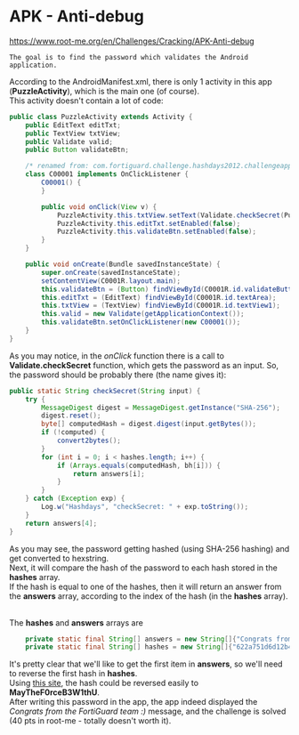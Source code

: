 # APK - Anti-debug
https://www.root-me.org/en/Challenges/Cracking/APK-Anti-debug
```
The goal is to find the password which validates the Android application.
```

According to the AndroidManifest.xml, there is only 1 activity in this app (**PuzzleActivity**), which is the main one (of course).<br>
This activity doesn't contain a lot of code:
```java
public class PuzzleActivity extends Activity {
    public EditText editTxt;
    public TextView txtView;
    public Validate valid;
    public Button validateBtn;

    /* renamed from: com.fortiguard.challenge.hashdays2012.challengeapp.PuzzleActivity$1 */
    class C00001 implements OnClickListener {
        C00001() {
        }

        public void onClick(View v) {
            PuzzleActivity.this.txtView.setText(Validate.checkSecret(PuzzleActivity.this.editTxt.getText().toString()));
            PuzzleActivity.this.editTxt.setEnabled(false);
            PuzzleActivity.this.validateBtn.setEnabled(false);
        }
    }

    public void onCreate(Bundle savedInstanceState) {
        super.onCreate(savedInstanceState);
        setContentView(C0001R.layout.main);
        this.validateBtn = (Button) findViewById(C0001R.id.validateButton);
        this.editTxt = (EditText) findViewById(C0001R.id.textArea);
        this.txtView = (TextView) findViewById(C0001R.id.textView1);
        this.valid = new Validate(getApplicationContext());
        this.validateBtn.setOnClickListener(new C00001());
    }
}
```
As you may notice, in the _onClick_ function there is a call to **Validate.checkSecret** function, which gets the password as an input. So, the password should be probably there (the name gives it):
```java
public static String checkSecret(String input) {
    try {
        MessageDigest digest = MessageDigest.getInstance("SHA-256");
        digest.reset();
        byte[] computedHash = digest.digest(input.getBytes());
        if (!computed) {
            convert2bytes();
        }
        for (int i = 0; i < hashes.length; i++) {
            if (Arrays.equals(computedHash, bh[i])) {
                return answers[i];
            }
        }
    } catch (Exception exp) {
        Log.w("Hashdays", "checkSecret: " + exp.toString());
    }
    return answers[4];
}
```
As you may see, the password getting hashed (using SHA-256 hashing) and get converted to hexstring.<br>
Next, it will compare the hash of the password to each hash stored in the **hashes** array.<br>
If the hash is equal to one of the hashes, then it will return an answer from the **answers** array, according to the index of the hash (in the **hashes** array).<br><br>

The **hashes** and **answers** arrays are
```java
    private static final String[] answers = new String[]{"Congrats from the FortiGuard team :)", "Nice try, but that would be too easy", "Ha! Ha! FortiGuard grin ;)", "Are you implying we are n00bs?", "Come on, this is a DEFCON conference!"};
    private static final String[] hashes = new String[]{"622a751d6d12b46ad74049cf50f2578b871ca9e9447a98b06c21a44604cab0b4", "301c4cd0097640bdbfe766b55924c0d5c5cc28b9f2bdab510e4eb7c442ca0c66", "d09e1fe7c97238c68e4be7b3cd64230c638dde1d08c656a1c9eaae30e49c4caf", "4813494d137e1631bba301d5acab6e7bb7aa74ce1185d456565ef51d737677b2"};
```

It's pretty clear that we'll like to get the first item in **answers**, so we'll need to reverse the first hash in **hashes**.<br>
Using [this site](https://md5decrypt.net/en/Sha256/), the hash could be reversed easily to **MayTheF0rceB3W1thU**.<br>
After writing this password in the app, the app indeed displayed the _Congrats from the FortiGuard team :)_ message, and the challenge is solved (40 pts in root-me - totally doesn't worth it).
